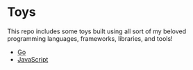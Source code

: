 # Toys
This repo includes some toys built using all sort of my beloved programming languages, frameworks, libraries, and tools!

  * [Go](https://github.com/moorara/toys/tree/master/go)
  * [JavaScript](https://github.com/moorara/toys/tree/master/javascript)
